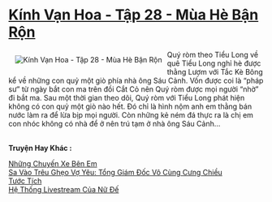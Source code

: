 <a href="https://utruyen.com/kinh-van-hoa-tap-28-mua-he-ban-ron/22866/" title="Kính Vạn Hoa - Tập 28 - Mùa Hè Bận Rộn"><h1>Kính Vạn Hoa - Tập 28 - Mùa Hè Bận Rộn</h1></a><div style="display:table"><img align="right" style="float: left; padding: 10px;" src="https://utruyen.com/images/story/200x260/kinh-van-hoa-tap-28-mua-he-ban-ron.jpg" alt="Kính Vạn Hoa - Tập 28 - Mùa Hè Bận Rộn">Quý ròm theo Tiểu Long về quê Tiểu Long nghỉ hè được thằng Lượm với Tắc Kè Bông kể về những con quỷ một giò phía nhà ông Sáu Cảnh. Vốn được coi là “pháp sư” từ ngày bắt con ma trên đồi Cắt Cỏ nên Quý ròm được mọi người “nhờ” đi bắt ma. Sau một thời gian theo dõi, Quý ròm với Tiểu Long phát hiện không có con quỷ một giò nào hết. Đó chỉ là hình nộm anh em thằng bán nước làm ra để lừa bịp mọi người. Còn những kẻ ném đá thực ra là chị em con nhóc không có nhà để ở nên trú tạm ở nhà ông Sáu Cảnh…</div><p><br><b>Truyện Hay Khác :</b></p><a href="https://utruyen.com/nhung-chuyen-xe-ben-em/22837/" alt="Những Chuyến Xe Bên Em">Những Chuyến Xe Bên Em</a><br/><a href="https://github.com/quanluxury/truyenhot/tree/master/truyenhay/11742/" alt="Sa Vào Trêu Ghẹo Vợ Yêu: Tổng Giám Đốc Vô Cùng Cưng Chiều">Sa Vào Trêu Ghẹo Vợ Yêu: Tổng Giám Đốc Vô Cùng Cưng Chiều</a><br/><a href="https://truyenhot2019.blogspot.com/2019/12/tuoc-tich.html" alt="Tước Tích">Tước Tích</a><br/><a href="https://github.com/quanluxury/truyenhot/tree/master/truyenhay/16902/" alt="Hệ Thống Livestream Của Nữ Đế">Hệ Thống Livestream Của Nữ Đế</a><br/>